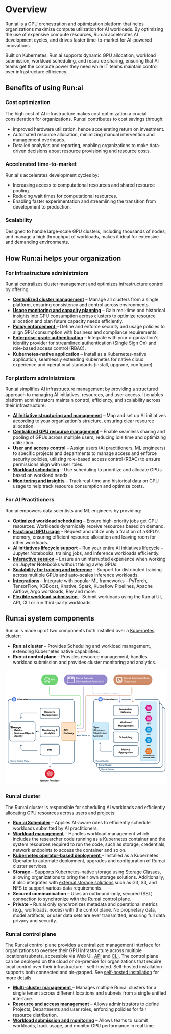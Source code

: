 # Overview

Run:ai is a GPU orchestration and optimization platform that helps organizations maximize compute utilization for AI workloads. By optimizing the use of expensive compute resources, Run:ai accelerates AI development cycles, and drives faster time-to-market for AI-powered innovations.

Built on Kubernetes, Run:ai supports dynamic GPU allocation, workload submission, workload scheduling, and resource sharing, ensuring that AI teams get the compute power they need while IT teams maintain control over infrastructure efficiency.

## Benefits of using Run:ai

### Cost optimization

The high cost of AI infrastructure makes cost optimization a crucial consideration for organizations. Run:ai contributes to cost savings through:

* Improved hardware utilization, hence accelerating return on investment.
* Automated resource allocation, minimizing manual intervention and management overheads.
* Detailed analytics and reporting, enabling organizations to make data-driven decisions about resource provisioning and resource costs.

### Accelerated time-to-market

Run:ai's accelerates development cycles by:

* Increasing access to computational resources and shared resource pooling.
* Reducing wait times for computational resources.
* Enabling faster experimentation and streamlining the transition from development to production.

### Scalability

Designed to handle large-scale GPU clusters, including thousands of nodes, and manage a high throughput of workloads, makes it ideal for extensive and demanding environments.

## How Run:ai helps your organization

### For infrastructure administrators

Run:ai centralizes cluster management and optimizes infrastructure control by offering:

* [**Centralized cluster management**](../admin/config/clusters.md) – Manage all clusters from a single platform, ensuring consistency and control across environments.
* [**Usage monitoring and capacity planning**](../platform-admin/performance/dashboard-analysis.md) – Gain real-time and historical insights into GPU consumption across clusters to optimize resource allocation and plan future capacity needs efficiently.
* [**Policy enforcement** ](../platform-admin/workloads/policies/overview.md)– Define and enforce security and usage policies to align GPU consumption with business and compliance requirements.
* [**Enterprise-grade authentication**](../admin/authentication/authentication-overview.md) – Integrate with your organization's identity provider for streamlined authentication (Single Sign On) and role-based access control (RBAC).
* **Kubernetes-native application** – Install as a Kubernetes-native application, seamlessly extending Kubernetes for native cloud experience and operational standards (install, upgrade, configure).

### For platform administrators

Run:ai simplifies AI infrastructure management by providing a structured approach to managing AI initiatives, resources, and user access. It enables platform administrators maintain control, efficiency, and scalability across their infrastructure:

* [**AI Initiative structuring and management**](../platform-admin/aiinitiatives/overview.md#mapping-your-organization) – Map and set up AI initiatives according to your organization's structure, ensuring clear resource allocation.
* [**Centralized GPU resource management**](../platform-admin/aiinitiatives/overview.md#mapping-your-resources) – Enable seamless sharing and pooling of GPUs across multiple users, reducing idle time and optimizing utilization.
* [**User and access control** ](../platform-admin/aiinitiatives/overview.md#assigning-users-to-projects-and-departments)– Assign users (AI practitioners, ML engineers) to specific projects and departments to manage access and enforce security policies, utilizing role-based access control (RBAC) to ensure permissions align with user roles.
* [**Workload scheduling**](../Researcher/scheduling/how-the-scheduler-works.md) – Use scheduling to prioritize and allocate GPUs based on workload needs.
* [**Monitoring and insights**](../platform-admin/performance/dashboard-analysis.md) – Track real-time and historical data on GPU usage to help track resource consumption and optimize costs.

### For AI Practitioners

Run:ai empowers data scientists and ML engineers by providing:

* [**Optimized workload scheduling**](../Researcher/scheduling/how-the-scheduler-works.md) – Ensure high-priority jobs get GPU resources. Workloads dynamically receive resources based on demand.
* [**Fractional GPU usage**](../Researcher/scheduling/fractions.md) – Request and utilize only a fraction of a GPU's memory, ensuring efficient resource allocation and leaving room for other workloads.
* [**AI initiatives lifecycle support** ](../platform-admin/workloads/overviews/introduction-to-workloads.md)– Run your entire AI initiatives lifecycle – Jupyter Notebooks, training jobs, and inference workloads efficiently.
* [**Interactive session**](../platform-admin/workloads/overviews/workload-types.md) – Ensure an uninterrupted experience when working on Jupyter Notebooks without taking away GPUs.
* [**Scalability for training and inference**](../platform-admin/workloads/overviews/workload-types.md) – Support for distributed training across multiple GPUs and auto-scales inference workloads.
* [**Integrations**](../platform-admin/integrations/integration-overview.md) – Integrate with popular ML frameworks - PyTorch, TensorFlow, XGBoost, Knative, Spark, Kubeflow Pipelines, Apache Airflow, Argo workloads, Ray and more.
* [**Flexible workload submission** ](../platform-admin/workloads/overviews/introduction-to-workloads.md) – Submit workloads using the Run:ai UI, API, CLI or run third-party workloads.

## Run:ai system components

Run:ai is made up of two components both installed over a [Kubernetes](https://kubernetes.io) cluster:

* **Run:ai cluster** – Provides Scheduling and workload management, extending Kubernetes native capabilities.
* **Run:ai control plane** – Provides resource management, handles workload submission and provides cluster monitoring and analytics.

![multi-cluster-architecture](img/multi-cluster-architecture.png)

### Run:ai cluster

The Run:ai cluster is responsible for scheduling AI workloads and efficiently allocating GPU resources across users and projects:

* [**Run:ai Scheduler**](../Researcher/scheduling/the-runai-scheduler.md) – Applies AI-aware rules to efficiently schedule workloads submitted by AI practitioners.
* [**Workload management**](../platform-admin/workloads/overviews/introduction-to-workloads.md) – Handles workload management which includes the researcher code running as a Kubernetes container and the system resources required to run the code, such as storage, credentials, network endpoints to access the container and so on.
* [**Kubernetes operator-based deployment** ](https://kubernetes.io/docs/concepts/extend-kubernetes/operator/)– Installed as a Kubernetes Operator to automate deployment, upgrades and configuration of Run:ai cluster services.
* **Storage** – Supports Kubernetes-native storage using [Storage Classes](https://kubernetes.io/docs/concepts/storage/storage-classes/), allowing organizations to bring their own storage solutions. Additionally, it also integrates with [external storage solutions](../platform-admin/workloads/assets/overview.md) such as Git, S3, and NFS to support various data requirements.
* **Secured communication** – Uses an outbound-only, secured (SSL) connection to synchronize with the Run:ai control plane.
* **Private** – Run:ai only synchronizes metadata and operational metrics (e.g., workloads, nodes) with the control plane. No proprietary data, model artifacts, or user data sets are ever transmitted, ensuring full data privacy and security.

### Run:ai control plane

The Run:ai control plane provides a centralized management interface for organizations to oversee their GPU infrastructure across multiple locations/subnets, accessible via Web UI, [API](../developer/overview-developer.md) and [CLI](../Researcher/cli-reference/). The control plane can be deployed on the cloud or on-premise for organizations that require local control over their infrastructure - self-hosted. Self-hosted installation supports both connected and air-gapped. See [self-hosted installation](../admin/runai-setup/self-hosted/overview.md) for more details.

* [**Multi-cluster management** ](../admin/config/clusters.md)– Manages multiple Run:ai clusters for a single tenant across different locations and subnets from a single unified interface.
* [**Resource and access management** ](../platform-admin/aiinitiatives/overview.md)– Allows administrators to define Projects, Departments and user roles, enforcing policies for fair resource distribution.
* [**Workload submission and monitoring**](../platform-admin/workloads/overviews/managing-workloads.md) – Allows teams to submit workloads, track usage, and monitor GPU performance in real time.
